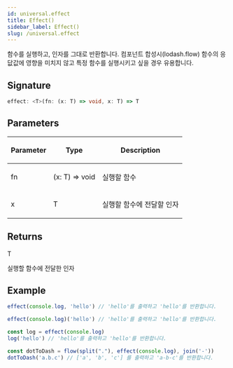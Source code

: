```yaml
---
id: universal.effect
title: Effect()
sidebar_label: Effect()
slug: /universal.effect
---
```






함수를 실행하고, 인자를 그대로 반환합니다. 컴포넌트 합성시(lodash.flow) 함수의 응닶값에 영향을 미치지 않고 특정 함수를 실행시키고 싶을 경우 유용합니다.

## Signature

```typescript
effect: <T>(fn: (x: T) => void, x: T) => T
```

## Parameters

<table><thead><tr><th>

Parameter


</th><th>

Type


</th><th>

Description


</th></tr></thead>
<tbody><tr><td>

fn


</td><td>

(x: T) =&gt; void


</td><td>

실행할 함수


</td></tr>
<tr><td>

x


</td><td>

T


</td><td>

실행할 함수에 전달할 인자


</td></tr>
</tbody></table>

## Returns

T

실행할 함수에 전달한 인자

## Example


```ts
effect(console.log, 'hello') // 'hello'를 출력하고 'hello'를 반환합니다.

effect(console.log)('hello') // 'hello'를 출력하고 'hello'를 반환합니다.

const log = effect(console.log)
log('hello') // 'hello'를 출력하고 'hello'를 반환합니다.

const dotToDash = flow(split("."), effect(console.log), join('-'))
dotToDash('a.b.c') // ['a', 'b', 'c'] 를 출력하고 'a-b-c'를 반환합니다.
```

